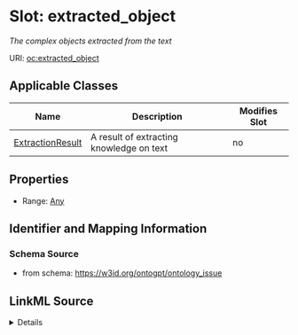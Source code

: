 

# Slot: extracted_object


_The complex objects extracted from the text_



URI: [oc:extracted_object](http://w3id.org/ontogpt/ontology-class-templateextracted_object)



<!-- no inheritance hierarchy -->





## Applicable Classes

| Name | Description | Modifies Slot |
| --- | --- | --- |
| [ExtractionResult](ExtractionResult.md) | A result of extracting knowledge on text |  no  |







## Properties

* Range: [Any](Any.md)





## Identifier and Mapping Information







### Schema Source


* from schema: https://w3id.org/ontogpt/ontology_issue




## LinkML Source

<details>
```yaml
name: extracted_object
description: The complex objects extracted from the text
from_schema: https://w3id.org/ontogpt/ontology_issue
rank: 1000
alias: extracted_object
owner: ExtractionResult
domain_of:
- ExtractionResult
range: Any
inlined: true

```
</details>
